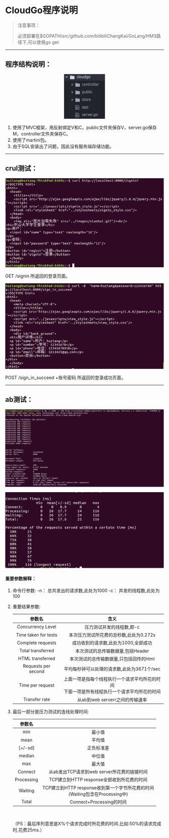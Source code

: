 # CloudGo程序说明

> 注意事项：
>
> ​	必须部署在$GOPATH/src/github.com/bilibiliChangKai/GoLang/HM3路径下,可以使用go get

---

## 程序结构说明：

<div align=center>

![结构图](./photo/结构图.png)

</div> 

1. 使用了MVC框架，用反射绑定V和C，public文件夹保存V，server.go保存M，controller文件夹保存C。
2. 使用了martini包。
3. 由于SQL安装出了问题，因此没有服务端存储功能。

---

## crul测试：

![crulget](./photo/crulget.png)

GET /signin 所返回的登录页面。



![crulpost](./photo/crulpost.png)

POST /sign_in_succeed +账号密码 所返回的登录成功页面。

---

## ab测试：

![ab1](./photo/ab1.png)

![ab2](./photo/ab2.png)

####  **重要参数解释：**

1. 命令行参数:
   -n： 总共发出的请求数,此处为1000
   -c： 并发的线程数,此处为100

2. 重要结果参数:

   |         参数名          |                    含义                    |
   | :------------------: | :--------------------------------------: |
   |  Concurrency Level   |              压力测试并发的线程数,即-c              |
   | Time taken for tests |         本次压力测试所花费的总秒数,此处为0.272s          |
   |  Complete requests   |          成功收到的请求数,此处为1000,全部成功           |
   |  Total transferred   |           本次测试的总传输数据量,包括Header           |
   |   HTML transferred   |          本次测试的总传输数据量,只包括回传的html          |
   | Requests per second  |        平均每秒钟可以处理的请求数,此处为3671个/sec        |
   |   Time per request   | 上面一项是指每个线程执行一个请求平均所花的时间<br>下面一项是所有线程执行一个请求平均所花的时间 |
   |    Transfer rate     |          从ab到web serverr之间的传输速率          |

3. 最后一部分是压力测试的连线处理时间:

   |    参数名     |                                          |
   | :--------: | :--------------------------------------: |
   |    min     |                   最小值                    |
   |    mean    |                   平均值                    |
   |  [+/-sd]   |                  正负标准差                   |
   |   median   |                   中位值                    |
   |    max     |                   最大值                    |
   |  Connect   |      从ab发出TCP请求到web server所花费的链接时间       |
   | Processing |      TCP建立到HTTP response全部收到所花费的时间       |
   |  Waiting   | TCP建立到HTTP response收到第一个字节所花费的时间<br>(Waiting包含在Processing中) |
   |   Total    |          Connect+Processing的时间           |

   ​

   （PS：最后序列意思是X%个请求完成时所花费的时间.比如:50%的请求完成时,花费25ms.）
